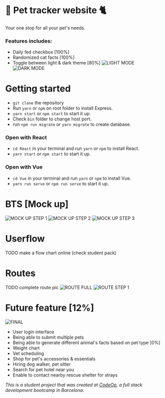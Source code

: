 # :guide_dog: Pet tracker website :cat2:
Your one stop for all your pet's needs.

### Features includes:
* Daily fed checkbox [100%]
* Randomized cat facts [100%]
* Toggle between light & dark theme [80%]
![LIGHT MODE](https://i.imgur.com/wALuF1c.jpg) ![DARK MODE](https://i.imgur.com/XgnrHaw.jpg)

# Getting started
* `git clone` the repository
* Run `yarn` or `npm` on root folder to install Express.
* `yarn start` or `npm start` to start it up.
* Check `bin` folder to change host port.
* run `npm run migrate` or `yarn migrate` to create database.

### Open with React
* `cd React` in your terminal and run `yarn` or `npm` to install React.
* `yarn start` or `npm start` to start it up.

### Open with Vue
* `cd Vue` in your terminal and run `yarn` or `npm` to install Vue.
* `yarn run serve` or `npm run serve` to start it up.

# BTS [Mock up]
![MOCK UP STEP 1](https://i.imgur.com/sWxiQY9.jpg)
![MOCK UP STEP 2]()
![MOCK UP STEP 3]()

# Userflow
TODO make a flow chart online (check student pack)

# Routes 
TODO complete route pic
![ROUTE FULL]()
![ROUTE STEP 1](https://i.imgur.com/eG1oFsV.jpg)

# Future feature [12%]
![FINAL](https://i.imgur.com/7M4XTUS.jpg)
* User login interface 
* Being able to submit multiple pets 
* Being able to generate different animal's facts based on pet type [0%]
* Weight chart 
* Vet scheduling 
* Shop for pet's accessories & essentials 
* Hiring dog walker, pet sitter
* Search for pet hotel near you
* Enable to contact nearby rescue shelter for strays


_This is a student project that was created at [CodeOp](http://codeop.tech), a full stack development bootcamp in Barcelona._